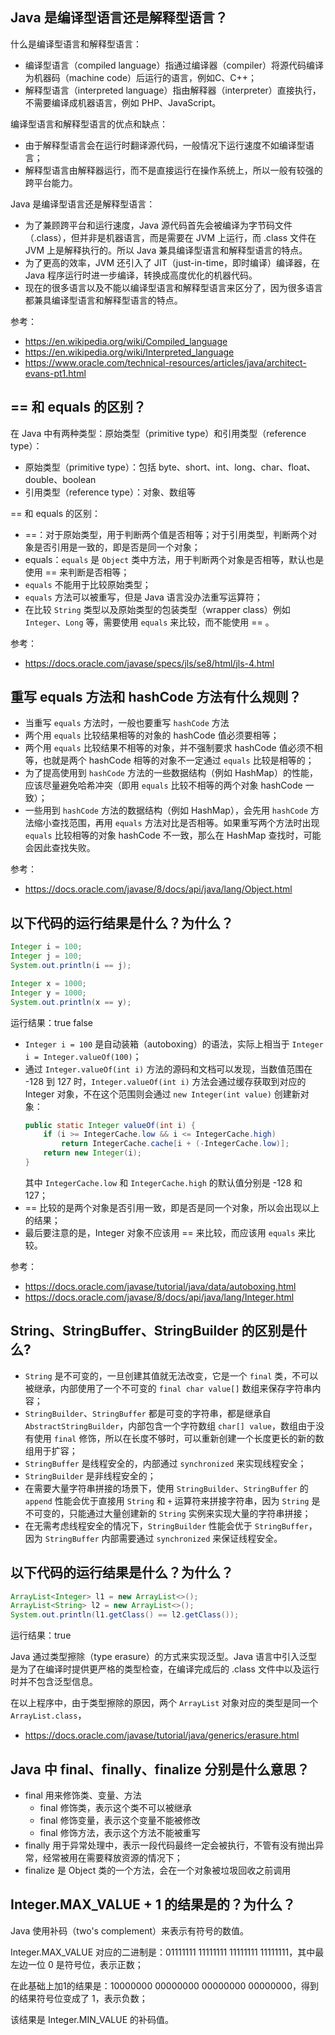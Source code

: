 ## Java 是编译型语言还是解释型语言？
什么是编译型语言和解释型语言：
- 编译型语言（compiled language）指通过编译器（compiler）将源代码编译为机器码（machine code）后运行的语言，例如C、C++；
- 解释型语言（interpreted language）指由解释器（interpreter）直接执行，不需要编译成机器语言，例如 PHP、JavaScript。

编译型语言和解释型语言的优点和缺点：
- 由于解释型语言会在运行时翻译源代码，一般情况下运行速度不如编译型语言；
- 解释型语言由解释器运行，而不是直接运行在操作系统上，所以一般有较强的跨平台能力。

Java 是编译型语言还是解释型语言：
- 为了兼顾跨平台和运行速度，Java 源代码首先会被编译为字节码文件（.class），但并非是机器语言，而是需要在 JVM 上运行，而 .class 文件在 JVM 上是解释执行的。所以 Java 兼具编译型语言和解释型语言的特点。
- 为了更高的效率，JVM 还引入了 JIT（just-in-time，即时编译）编译器，在 Java 程序运行时进一步编译，转换成高度优化的机器代码。
- 现在的很多语言以及不能以编译型语言和解释型语言来区分了，因为很多语言都兼具编译型语言和解释型语言的特点。

参考：
- https://en.wikipedia.org/wiki/Compiled_language
- https://en.wikipedia.org/wiki/Interpreted_language
- https://www.oracle.com/technical-resources/articles/java/architect-evans-pt1.html


## == 和 equals 的区别？
在 Java 中有两种类型：原始类型（primitive type）和引用类型（reference type）：
- 原始类型（primitive type）：包括 byte、short、int、long、char、float、double、boolean
- 引用类型（reference type）：对象、数组等

== 和 equals 的区别：
- ==：对于原始类型，用于判断两个值是否相等；对于引用类型，判断两个对象是否引用是一致的，即是否是同一个对象；
- equals：`equals` 是 `Object` 类中方法，用于判断两个对象是否相等，默认也是使用 == 来判断是否相等；
- `equals` 不能用于比较原始类型；
- `equals` 方法可以被重写，但是 Java 语言没办法重写运算符；
- 在比较 `String` 类型以及原始类型的包装类型（wrapper class）例如 `Integer`、`Long` 等，需要使用 `equals` 来比较，而不能使用 == 。

参考：
- https://docs.oracle.com/javase/specs/jls/se8/html/jls-4.html

## 重写 equals 方法和 hashCode 方法有什么规则？
- 当重写 `equals` 方法时，一般也要重写 `hashCode` 方法
- 两个用 `equals` 比较结果相等的对象的 hashCode 值必须要相等；
- 两个用 `equals` 比较结果不相等的对象，并不强制要求 hashCode 值必须不相等，也就是两个 hashCode 相等的对象不一定通过 `equals` 比较是相等的；
- 为了提高使用到 `hashCode` 方法的一些数据结构（例如 HashMap）的性能，应该尽量避免哈希冲突（即用 `equals` 比较不相等的两个对象 hashCode 一致）；
- 一些用到 `hashCode` 方法的数据结构（例如 HashMap），会先用 `hashCode` 方法缩小查找范围，再用 `equals` 方法对比是否相等。如果重写两个方法时出现 `equals` 比较相等的对象 hashCode 不一致，那么在 HashMap 查找时，可能会因此查找失败。

参考：
- https://docs.oracle.com/javase/8/docs/api/java/lang/Object.html

## 以下代码的运行结果是什么？为什么？
```java
Integer i = 100;
Integer j = 100;
System.out.println(i == j);

Integer x = 1000;
Integer y = 1000;
System.out.println(x == y);
```

运行结果：true false

- `Integer i = 100` 是自动装箱（autoboxing）的语法，实际上相当于 `Integer i = Integer.valueOf(100)`；
- 通过 `Integer.valueOf(int i)` 方法的源码和文档可以发现，当数值范围在 -128 到 127 时，`Integer.valueOf(int i)` 方法会通过缓存获取到对应的 Integer 对象，不在这个范围则会通过 `new Integer(int value)` 创建新对象：
    ```java
    public static Integer valueOf(int i) {
        if (i >= IntegerCache.low && i <= IntegerCache.high)
            return IntegerCache.cache[i + (-IntegerCache.low)];
        return new Integer(i);
    }
    ```
    其中 `IntegerCache.low` 和 `IntegerCache.high` 的默认值分别是 -128 和 127；
- == 比较的是两个对象是否引用一致，即是否是同一个对象，所以会出现以上的结果；
- 最后要注意的是，Integer 对象不应该用 == 来比较，而应该用 `equals` 来比较。

参考：
- https://docs.oracle.com/javase/tutorial/java/data/autoboxing.html
- https://docs.oracle.com/javase/8/docs/api/java/lang/Integer.html

## String、StringBuffer、StringBuilder 的区别是什么?
- `String` 是不可变的，一旦创建其值就无法改变，它是一个 `final` 类，不可以被继承，内部使用了一个不可变的 `final char value[]` 数组来保存字符串内容；
- `StringBuilder`、`StringBuffer` 都是可变的字符串，都是继承自 `AbstractStringBuilder`，内部包含一个字符数组 `char[] value`，数组由于没有使用 `final` 修饰，所以在长度不够时，可以重新创建一个长度更长的新的数组用于扩容；
- `StringBuffer` 是线程安全的，内部通过 `synchronized` 来实现线程安全；
- `StringBuilder` 是非线程安全的；
- 在需要大量字符串拼接的场景下，使用 `StringBuilder`、`StringBuffer` 的 `append` 性能会优于直接用 `String` 和 `+` 运算符来拼接字符串，因为 `String` 是不可变的，只能通过大量创建新的 `String` 实例来实现大量的字符串拼接；
- 在无需考虑线程安全的情况下，`StringBuilder` 性能会优于 `StringBuffer`，因为 `StringBuffer` 内部需要通过 `synchronized`  来保证线程安全。

## 以下代码的运行结果是什么？为什么？
```java
ArrayList<Integer> l1 = new ArrayList<>();
ArrayList<String> l2 = new ArrayList<>();
System.out.println(l1.getClass() == l2.getClass());
```

运行结果：true

Java 通过类型擦除（type erasure）的方式来实现泛型。Java 语言中引入泛型是为了在编译时提供更严格的类型检查，在编译完成后的 .class 文件中以及运行时并不包含泛型信息。

在以上程序中，由于类型擦除的原因，两个 `ArrayList` 对象对应的类型是同一个 `ArrayList.class`，

- https://docs.oracle.com/javase/tutorial/java/generics/erasure.html

## Java 中 final、finally、finalize 分别是什么意思？
- final 用来修饰类、变量、方法
    - final 修饰类，表示这个类不可以被继承
    - final 修饰变量，表示这个变量不能被修改
    - final 修饰方法，表示这个方法不能被重写
- finally 用于异常处理中，表示一段代码最终一定会被执行，不管有没有抛出异常，经常被用在需要释放资源的情况下；
- finalize 是 Object 类的一个方法，会在一个对象被垃圾回收之前调用

## Integer.MAX_VALUE + 1 的结果是的？为什么？
Java 使用补码（two's complement）来表示有符号的数值。

Integer.MAX_VALUE 对应的二进制是：01111111 11111111 11111111 11111111，其中最左边一位 0 是符号位，表示正数；

在此基础上加1的结果是：10000000 00000000 00000000 00000000，得到的结果符号位变成了 1，表示负数；

该结果是 Integer.MIN_VALUE 的补码值。
